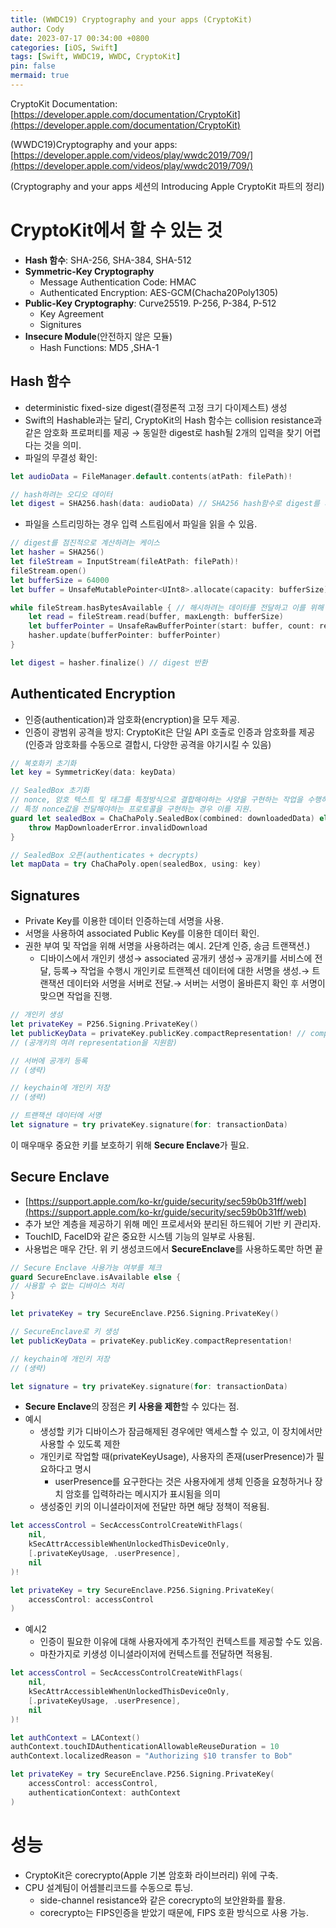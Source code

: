 ```yaml
---
title: (WWDC19) Cryptography and your apps (CryptoKit)
author: Cody
date: 2023-07-17 00:34:00 +0800
categories: [iOS, Swift]
tags: [Swift, WWDC19, WWDC, CryptoKit]
pin: false
mermaid: true
---
```

CryptoKit Documentation: [https://developer.apple.com/documentation/CryptoKit](https://developer.apple.com/documentation/CryptoKit)

(WWDC19)Cryptography and your apps: [https://developer.apple.com/videos/play/wwdc2019/709/](https://developer.apple.com/videos/play/wwdc2019/709/)

(Cryptography and your apps 세션의 Introducing Apple CryptoKit 파트의 정리)

# CryptoKit에서 할 수 있는 것

- **Hash 함수**: SHA-256, SHA-384, SHA-512
- **Symmetric-Key Cryptography**
    - Message Authentication Code: HMAC
    - Authenticated Encryption: AES-GCM(Chacha20Poly1305)
- **Public-Key Cryptography**: Curve25519. P-256, P-384, P-512
    - Key Agreement
    - Signitures
- **Insecure Module**(안전하지 않은 모듈)
    - Hash Functions: MD5 ,SHA-1

## Hash 함수

- deterministic fixed-size digest(결정론적 고정 크기 다이제스트) 생성
- Swift의 Hashable과는 달리, CryptoKit의 Hash 함수는 collision resistance과 같은 암호화 프로퍼티를 제공 → 동일한 digest로 hash될 2개의 입력을 찾기 어렵다는 것을 의미.
- 파일의 무결성 확인:

```swift
let audioData = FileManager.default.contents(atPath: filePath)!

// hash하려는 오디오 데이터
let digest = SHA256.hash(data: audioData) // SHA256 hash함수로 digest를 계산
```

- 파일을 스트리밍하는 경우 입력 스트림에서 파일을 읽을 수 있음.

```swift
// digest를 점진적으로 계산하려는 케이스
let hasher = SHA256()
let fileStream = InputStream(fileAtPath: filePath)!
fileStream.open()
let bufferSize = 64000
let buffer = UnsafeMutablePointer<UInt8>.allocate(capacity: bufferSize)

while fileStream.hasBytesAvailable { // 해시하려는 데이터를 전달하고 이를 위해 업데이트 메서드를 한 번 또는 여러 번 호출
    let read = fileStream.read(buffer, maxLength: bufferSize)
    let bufferPointer = UnsafeRawBufferPointer(start: buffer, count: read)
    hasher.update(bufferPointer: bufferPointer)
}

let digest = hasher.finalize() // digest 반환
```

## Authenticated Encryption

- 인증(authentication)과 암호화(encryption)을 모두 제공.
- 인증이 광범위 공격을 방지: CryptoKit은 단일 API 호출로 인증과 암호화를 제공(인증과 암호화를 수동으로 결합시, 다양한 공격을 야기시킬 수 있음)

```swift
// 복호화키 초기화
let key = SymmetricKey(data: keyData)

// SealedBox 초기화
// nonce, 암호 텍스트 및 태그를 특정방식으로 결합해야하는 사양을 구현하는 작업을 수행하는 경우 이용할 수 있음.
// 특정 nonce값을 전달해야하는 프로토콜을 구현하는 경우 이를 지원.
guard let sealedBox = ChaChaPoly.SealedBox(combined: downloadedData) else {
    throw MapDownloaderError.invalidDownload
}

// SealedBox 오픈(authenticates + decrypts)
let mapData = try ChaChaPoly.open(sealedBox, using: key)
```

## Signatures

- Private Key를 이용한 데이터 인증하는데 서명을 사용.
- 서명을 사용하여 associated Public Key를 이용한 데이터 확인.
- 권한 부여 및 작업을 위해 서명을 사용하려는 예시. 2단계 인증, 송금 트랜잭션.)
    - 디바이스에서 개인키 생성→ associated 공개키 생성→ 공개키를 서비스에 전달, 등록→ 작업을 수행시 개인키로 트랜젝션 데이터에 대한 서명을 생성.→ 트랜잭션 데이터와 서명을 서버로 전달.→ 서버는 서명이 올바른지 확인 후 서명이 맞으면 작업을 진행.

```swift
// 개인키 생성
let privateKey = P256.Signing.PrivateKey()
let publicKeyData = privateKey.publicKey.compactRepresentation! // compact(압축) 표현으로 사용
// (공개키의 여려 representation을 지원함)

// 서버에 공개키 등록
// (생략)

// keychain에 개인키 저장
// (생략)

// 트랜잭션 데이터에 서명
let signature = try privateKey.signature(for: transactionData)
```

이 매우매우 중요한 키를 보호하기 위해 **Secure Enclave**가 필요.

## Secure Enclave

- [https://support.apple.com/ko-kr/guide/security/sec59b0b31ff/web](https://support.apple.com/ko-kr/guide/security/sec59b0b31ff/web)
- 추가 보안 계층을 제공하기 위해 메인 프로세서와 분리된 하드웨어 기반 키 관리자.
- TouchID, FaceID와 같은 중요한 시스템 기능의 일부로 사용됨.
- 사용법은 매우 간단. 위 키 생성코드에서 **SecureEnclave**를 사용하도록만 하면 끝

```swift
// Secure Enclave 사용가능 여부를 체크
guard SecureEnclave.isAvailable else {
// 사용할 수 없는 디바이스 처리
}

let privateKey = try SecureEnclave.P256.Signing.PrivateKey()

// SecureEnclave로 키 생성
let publicKeyData = privateKey.publicKey.compactRepresentation!

// keychain에 개인키 저장
// (생략)

let signature = try privateKey.signature(for: transactionData)
```

- **Secure Enclave**의 장점은 **키 사용을 제한**할 수 있다는 점.
- 예시
    - 생성할 키가 디바이스가 잠금해제된 경우에만 액세스할 수 있고, 이 장치에서만 사용할 수 있도록 제한
    - 개인키로 작업할 때(privateKeyUsage), 사용자의 존재(userPresence)가 필요하다고 명시
        - userPresence를 요구한다는 것은 사용자에게 생체 인증을 요청하거나 장치 암호를 입력하라는 메시지가 표시됨을 의미
    - 생성중인 키의 이니셜라이저에 전달만 하면 해당 정책이 적용됨.

```swift
let accessControl = SecAccessControlCreateWithFlags(
    nil,
    kSecAttrAccessibleWhenUnlockedThisDeviceOnly,
    [.privateKeyUsage, .userPresence],
    nil
)!

let privateKey = try SecureEnclave.P256.Signing.PrivateKey(
    accessControl: accessControl
)
```

- 예시2
    - 인증이 필요한 이유에 대해 사용자에게 추가적인 컨텍스트를 제공할 수도 있음.
    - 마찬가지로 키생성 이니셜라이저에 컨텍스트를 전달하면 적용됨.

```swift
let accessControl = SecAccessControlCreateWithFlags(
    nil,
    kSecAttrAccessibleWhenUnlockedThisDeviceOnly,
    [.privateKeyUsage, .userPresence],
    nil
)!

let authContext = LAContext()
authContext.touchIDAuthenticationAllowableReuseDuration = 10
authContext.localizedReason = "Authorizing $10 transfer to Bob"

let privateKey = try SecureEnclave.P256.Signing.PrivateKey(
    accessControl: accessControl,
    authenticationContext: authContext
)
```

# 성능

- CryptoKit은 corecrypto(Apple 기본 암호화 라이브러리) 위에 구축.
- CPU 설계팀이 어셈블리코드를 수동으로 튜닝.
    - side-channel resistance와 같은 corecrypto의 보안완화를 활용.
    - corecrypto는 FIPS인증을 받았기 때문에, FIPS 호환 방식으로 사용 가능.